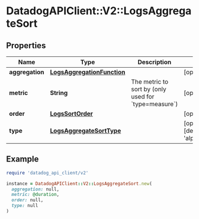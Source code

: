 # DatadogAPIClient::V2::LogsAggregateSort

## Properties

| Name | Type | Description | Notes |
| ---- | ---- | ----------- | ----- |
| **aggregation** | [**LogsAggregationFunction**](LogsAggregationFunction.md) |  | [optional] |
| **metric** | **String** | The metric to sort by (only used for &#x60;type&#x3D;measure&#x60;) | [optional] |
| **order** | [**LogsSortOrder**](LogsSortOrder.md) |  | [optional] |
| **type** | [**LogsAggregateSortType**](LogsAggregateSortType.md) |  | [optional][default to &#39;alphabetical&#39;] |

## Example

```ruby
require 'datadog_api_client/v2'

instance = DatadogAPIClient::V2::LogsAggregateSort.new(
  aggregation: null,
  metric: @duration,
  order: null,
  type: null
)
```

